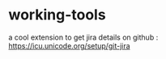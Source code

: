 # working-tools

a cool extension to get jira details on github :
https://icu.unicode.org/setup/git-jira

